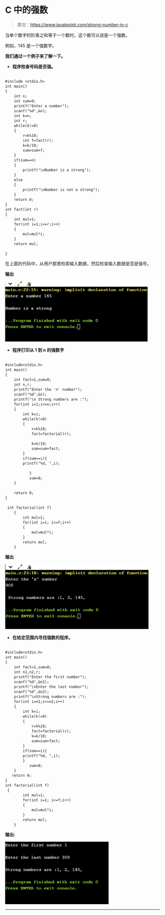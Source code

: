 # C 中的强数

> 原文：<https://www.javatpoint.com/strong-number-in-c>

当单个数字的阶乘之和等于一个数时，这个数可以说是一个强数。

例如，145 是一个强数字。

**我们通过一个例子来了解一下。**

*   **程序检查号码是否强。**

```

#include <stdio.h>
int main()
{
    int n;
    int sum=0;
    printf("Enter a number");
    scanf("%d",&n);
    int k=n;
    int r;
    while(k!=0)
    {
        r=k%10;
        int f=fact(r);
        k=k/10;
        sum=sum+f;
    }
    if(sum==n)
    {
        printf("\nNumber is a strong");
    }
    else
    {
        printf("\nNumber is not a strong");
    }
    return 0;
}
int fact(int r)
{
    int mul=1;
    for(int i=1;i<=r;i++)
    {
        mul=mul*i;
    }
    return mul;

}

```

在上面的代码中，从用户那里检索输入数据，然后检查输入数据是否是强号。

**输出**

![Strong number in C](img/0200afe4edc002a4607836caf94137de.png)

*   **程序打印从 1 到 n 的强数字**

```

#include<stdio.h>
int main()
{
    int fact=1,sum=0;
    int n,r;
    printf("Enter the 'n' number");
    scanf("%d",&n);
    printf("\n Strong numbers are :");
    for(int i=1;i<=n;i++)
    {
        int k=i;
        while(k!=0)
        {
            r=k%10;
            fact=factorial(r);

            k=k/10;
            sum=sum+fact;
        }
        if(sum==i){
        printf("%d, ",i);

           }
           sum=0;
    }

    return 0;
}

 int factorial(int f)
    {
        int mul=1;
        for(int i=1; i<=f;i++)
        {
            mul=mul*i;
        }
        return mul;
    }

```

**输出**

![Strong number in C](img/e8e81783cc9ab15530a296f318621fe8.png)

*   **在给定范围内寻找强数的程序。**

```

#include<stdio.h>
int main()
{
    int fact=1,sum=0;
    int n1,n2,r;
    printf("Enter the first number");
    scanf("%d",&n1);
    printf("\nEnter the last number");
    scanf("%d",&n2);
    printf("\nStrong numbers are :");
    for(int i=n1;i<=n2;i++)
    {
        int k=i;
        while(k!=0)
        {
            r=k%10;
            fact=factorial(r);
            k=k/10;
            sum=sum+fact;
        }
        if(sum==i){
        printf("%d, ",i);
        }
           sum=0;
    }
   return 0;
}
int factorial(int f)
 {
        int mul=1;
        for(int i=1; i<=f;i++)
        {
            mul=mul*i;
        }
        return mul;
    }

```

**输出:**

![Strong number in C](img/79fa79423ebe805825d6de1a3ceaa3d4.png)

* * *